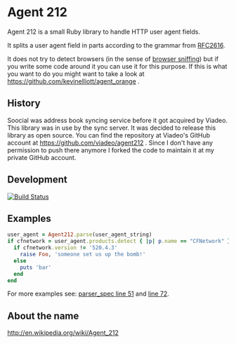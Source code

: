 Agent 212
=========

Agent 212 is a small Ruby library to handle HTTP user agent fields.

It splits a user agent field in parts according to the grammar from [RFC2616](http://tools.ietf.org/html/rfc2616#section-14.43).

It does not try to detect browsers (in the sense of [browser sniffing](http://en.wikipedia.org/wiki/Browser_sniffing)) but if you write some code around it you can use it for this purpose. If this is what you want to do you might want to take a look at https://github.com/kevinelliott/agent_orange .


## History

Soocial was address book syncing service before it got acquired by Viadeo. This library was in use by the sync server. It was decided to release this library as open source. You can find the repository at Viadeo's GitHub account at https://github.com/viadeo/agent212 . Since I don't have any permission to push there anymore I forked the code to maintain it at my private GitHub account.


## Development

[![Build Status](https://travis-ci.org/tijn/agent212.svg?branch=master)](https://travis-ci.org/tijn/agent212)


## Examples

```ruby
user_agent = Agent212.parse(user_agent_string)
if cfnetwork = user_agent.products.detect { |p| p.name == "CFNetwork" }
  if cfnetwork.version != '520.4.3'
    raise Foo, 'someone set us up the bomb!'
  else
    puts 'bar'
  end
end
```

For more examples see: [parser_spec line 51](https://github.com/tijn/agent212/blob/master/spec/parser_spec.rb#L51) and [line 72](https://github.com/tijn/agent212/blob/master/spec/parser_spec.rb#L72).


## About the name

http://en.wikipedia.org/wiki/Agent_212
